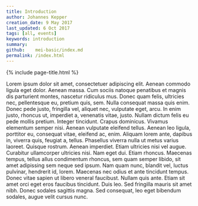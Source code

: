 ```yaml
---
title: Introduction
author: Johannes Kepper
creation_date: 9 May 2017
last_updated: 6 Oct 2017
tags: [all, events]
keywords: introduction
summary: 
github:    mei-basic/index.md
permalink: /index.html
---
```


{% include page-title.html %}

Lorem ipsum dolor sit amet, consectetuer adipiscing elit. Aenean
commodo ligula eget dolor. Aenean massa. Cum sociis natoque penatibus
et magnis dis parturient montes, nascetur ridiculus mus. Donec quam
felis, ultricies nec, pellentesque eu, pretium quis, sem. Nulla
consequat massa quis enim. Donec pede justo, fringilla vel, aliquet
nec, vulputate eget, arcu. In enim justo, rhoncus ut, imperdiet a,
venenatis vitae, justo. Nullam dictum felis eu pede mollis pretium.
Integer tincidunt. Crapus dominicus. Vivamus elementum semper nisi.
Aenean vulputate eleifend tellus. Aenean leo ligula, porttitor eu,
consequat vitae, eleifend ac, enim. Aliquam lorem ante, dapibus in,
viverra quis, feugiat a, tellus. Phasellus viverra nulla ut metus
varius laoreet. Quisque rostrum. Aenean imperdiet. Etiam ultricies
nisi vel augue. Curabitur ullamcorper ultricies nisi. Nam eget dui.
Etiam rhoncus. Maecenas tempus, tellus allus condimentum rhoncus,
sem quam semper libido, sit amet adipissing sem neque sed ipsum.
Nam quam nunc, blandit vel, luctus pulvinar, hendrerit id, lorem.
Maecenas nec odius et ante tincidunt tempus. Donec vitae sapien ut
libero veneral faucibust. Nullam quis ante. Etiam sit amet orci
eget eros faucibus tincidunt. Duis leo. Sed fringilla mauris sit
amet nibh. Donec sodales sagittis magna. Sed consequat, leo eget
bibendum sodales, augue velit cursus nunc.


